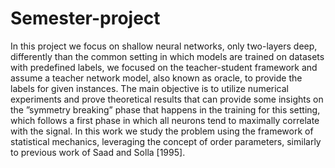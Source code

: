 # Semester-project
In this project we focus on shallow neural networks, only two-layers deep, differently than the common setting in which models are trained on datasets with
predefined labels, we focused on the teacher-student framework and assume a
teacher network model, also known as oracle, to provide the labels for given
instances. The main objective is to utilize numerical experiments and prove
theoretical results that can provide some insights on the ”symmetry breaking”
phase that happens in the training for this setting, which follows a first phase
in which all neurons tend to maximally correlate with the signal. In this work
we study the problem using the framework of statistical mechanics, leveraging
the concept of order parameters, similarly to previous work of Saad and Solla
[1995].
